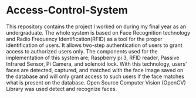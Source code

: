 # Access-Control-System
This repository contains the project I worked on during my final year as an undergraduate. The whole system is based on Face Recognition technology and Radio Frequency Identification(RFID) as a tool for the proper identification of users. It allows two-step authentication of users to grant access to authorized users only. The components used for the implementation of this system are; Raspberry pi 3, RFID reader, Passive Infrared Sensor, Pi Camera, and solenoid lock. 
With this technology, users’ faces are detected, captured, and matched with the face image saved on the database and will only grant access to such users if the face matches what is present on the database. Open Source Computer Vision (OpenCV) Library was used detect and recognize faces.
